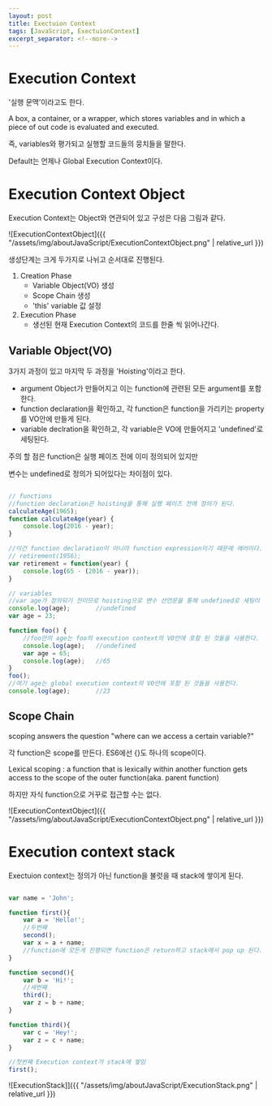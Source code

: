 ```yaml
---
layout: post
title: Exectuion Context
tags: [JavaScript, ExectuionContext]
excerpt_separator: <!--more-->
---
```


# Execution Context

'실행 문맥'이라고도 한다.

A box, a container, or a wrapper, which stores variables and in which a piece of out code is evaluated and executed.

즉, variables와 평가되고 실행할 코드들의 뭉치들을 말한다.

<!--more-->

Default는 언제나 Global Execution Context이다.

# Execution Context Object

Execution Context는 Object와 연관되어 있고 구성은 다음 그림과 같다.

![ExecutionContextObject]({{ "/assets/img/aboutJavaScript/ExecutionContextObject.png" | relative_url }})

생성단계는 크게 두가지로 나뉘고 순서대로 진행된다.

1. Creation Phase
    - Variable Object(VO) 생성
    - Scope Chain 생성
    - 'this' variable 값 설정
2. Execution Phase
    - 생선된 현재 Execution Context의 코드를 한줄 씩 읽어나간다.

## Variable Object(VO)

3가지 과정이 있고 마지막 두 과정을 'Hoisting'이라고 한다.

- argument Object가 만들어지고 이는 function에 관련된 모든 argument를 포함한다.
- function declaration을 확인하고, 각 function은 function을 가리키는 property를 VO안에 만들게 된다.
- variable declration을 확인하고, 각 variable은 VO에 만들어지고 'undefined'로 세팅된다.

주의 할 점은 function은 실행 페이즈 전에 이미 정의되어 있지만

변수는 undefined로 정의가 되어있다는 차이점이 있다.

```javascript

// functions
//function declaration은 hoisting을 통해 실행 페이즈 전에 정의가 된다.
calculateAge(1965);
function calculateAge(year) {
    console.log(2016 - year);
}

//이건 function declaration이 아니라 function expression이기 때문에 에러이다.
// retirement(1956);
var retirement = function(year) {
    console.log(65 - (2016 - year));
}

// variables
//var age가 정의되기 전이므로 hoisting으로 변수 선언문을 통해 undefined로 세팅이 먼저 된다.
console.log(age);       //undefined
var age = 23;

function foo() {
    //foo안의 age는 foo의 execution context의 VO안에 포함 된 것들을 사용한다.
    console.log(age);   //undefined
    var age = 65;
    console.log(age);   //65
}
foo();
//여기 age는 global execution context의 VO안에 포함 된 것들을 사용한다.
console.log(age);       //23

```

## Scope Chain

scoping answers the question "where can we access a certain variable?"

각 function은 scope를 만든다. ES6에선 {}도 하나의 scope이다.

Lexical scoping : a function that is lexically within another function gets access to the scope of the outer function(aka. parent function)

하지만 자식 function으로 거꾸로 접근할 수는 없다.

![ExecutionContextObject]({{ "/assets/img/aboutJavaScript/ExecutionContextObject.png" | relative_url }})

# Execution context stack

Exectuion context는 정의가 아닌 function을 불럿을 때 stack에 쌓이게 된다.

```javascript

var name = 'John';

function first(){
    var a = 'Hello!';
    //두번째
    second();
    var x = a + name;
    //function에 모든게 진행되면 function은 return하고 stack에서 pop up 된다.
}

function second(){
    var b = 'Hi!';
    //세번째
    third();
    var z = b + name;
}

function third(){
    var c = 'Hey!';
    var z = c + name;
}

//첫번째 Execution context가 stack에 쌓임
first();

```

![ExecutionStack]]({{ "/assets/img/aboutJavaScript/ExecutionStack.png" | relative_url }})